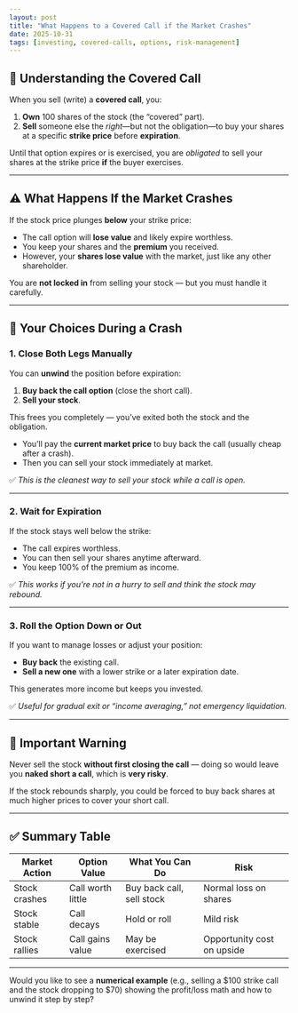 ```yaml
---
layout: post
title: "What Happens to a Covered Call if the Market Crashes"
date: 2025-10-31
tags: [investing, covered-calls, options, risk-management]
---
```


## 🧠 Understanding the Covered Call

When you sell (write) a **covered call**, you:

1. **Own** 100 shares of the stock (the “covered” part).
2. **Sell** someone else the *right*—but not the obligation—to buy your shares at a specific **strike price** before **expiration**.

Until that option expires or is exercised, you are *obligated* to sell your shares at the strike price **if** the buyer exercises.

---

## ⚠️ What Happens If the Market Crashes

If the stock price plunges **below** your strike price:

- The call option will **lose value** and likely expire worthless.  
- You keep your shares and the **premium** you received.  
- However, your **shares lose value** with the market, just like any other shareholder.

You are **not locked in** from selling your stock — but you must handle it carefully.

---

## 🧾 Your Choices During a Crash

### **1. Close Both Legs Manually**

You can **unwind** the position before expiration:

1. **Buy back the call option** (close the short call).
2. **Sell your stock**.

This frees you completely — you’ve exited both the stock and the obligation.

- You’ll pay the **current market price** to buy back the call (usually cheap after a crash).  
- Then you can sell your stock immediately at market.

✅ *This is the cleanest way to sell your stock while a call is open.*

---

### **2. Wait for Expiration**

If the stock stays well below the strike:

- The call expires worthless.  
- You can then sell your shares anytime afterward.  
- You keep 100% of the premium as income.

✅ *This works if you’re not in a hurry to sell and think the stock may rebound.*

---

### **3. Roll the Option Down or Out**

If you want to manage losses or adjust your position:

- **Buy back** the existing call.
- **Sell a new one** with a lower strike or a later expiration date.

This generates more income but keeps you invested.

✅ *Useful for gradual exit or “income averaging,” not emergency liquidation.*

---

## 🚨 Important Warning

Never sell the stock **without first closing the call** — doing so would leave you **naked short a call**, which is **very risky**.

If the stock rebounds sharply, you could be forced to buy back shares at much higher prices to cover your short call.

---

## ✅ Summary Table

| Market Action | Option Value | What You Can Do | Risk |
|----------------|--------------|-----------------|------|
| Stock crashes | Call worth little | Buy back call, sell stock | Normal loss on shares |
| Stock stable | Call decays | Hold or roll | Mild risk |
| Stock rallies | Call gains value | May be exercised | Opportunity cost on upside |

---

Would you like to see a **numerical example** (e.g., selling a $100 strike call and the stock dropping to $70) showing the profit/loss math and how to unwind it step by step?

